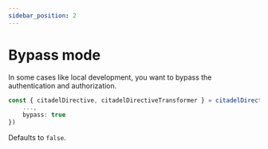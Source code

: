 ```yaml
---
sidebar_position: 2
---
```


# Bypass mode

In some cases like local development, you want to bypass the authentication and authorization.

```ts
const { citadelDirective, citadelDirectiveTransformer } = citadelDirective({
    ...,
    bypass: true
})
```

Defaults to <code>false</code>.
